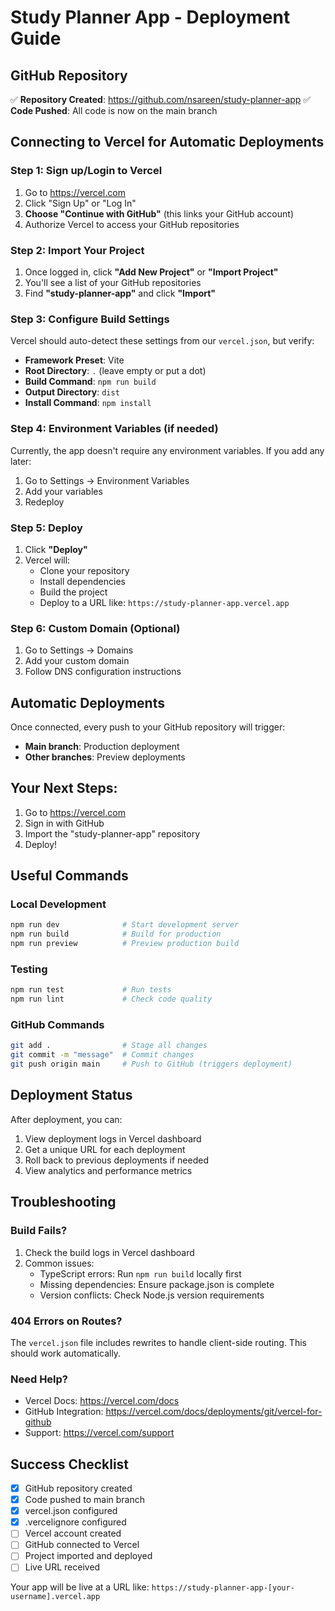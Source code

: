 # Study Planner App - Deployment Guide

## GitHub Repository
✅ **Repository Created**: https://github.com/nsareen/study-planner-app
✅ **Code Pushed**: All code is now on the main branch

## Connecting to Vercel for Automatic Deployments

### Step 1: Sign up/Login to Vercel
1. Go to https://vercel.com
2. Click "Sign Up" or "Log In"
3. **Choose "Continue with GitHub"** (this links your GitHub account)
4. Authorize Vercel to access your GitHub repositories

### Step 2: Import Your Project
1. Once logged in, click **"Add New Project"** or **"Import Project"**
2. You'll see a list of your GitHub repositories
3. Find **"study-planner-app"** and click **"Import"**

### Step 3: Configure Build Settings
Vercel should auto-detect these settings from our `vercel.json`, but verify:

- **Framework Preset**: Vite
- **Root Directory**: `.` (leave empty or put a dot)
- **Build Command**: `npm run build`
- **Output Directory**: `dist`
- **Install Command**: `npm install`

### Step 4: Environment Variables (if needed)
Currently, the app doesn't require any environment variables. If you add any later:
1. Go to Settings → Environment Variables
2. Add your variables
3. Redeploy

### Step 5: Deploy
1. Click **"Deploy"**
2. Vercel will:
   - Clone your repository
   - Install dependencies
   - Build the project
   - Deploy to a URL like: `https://study-planner-app.vercel.app`

### Step 6: Custom Domain (Optional)
1. Go to Settings → Domains
2. Add your custom domain
3. Follow DNS configuration instructions

## Automatic Deployments
Once connected, every push to your GitHub repository will trigger:
- **Main branch**: Production deployment
- **Other branches**: Preview deployments

## Your Next Steps:
1. Go to https://vercel.com
2. Sign in with GitHub
3. Import the "study-planner-app" repository
4. Deploy!

## Useful Commands

### Local Development
```bash
npm run dev              # Start development server
npm run build            # Build for production
npm run preview          # Preview production build
```

### Testing
```bash
npm run test             # Run tests
npm run lint             # Check code quality
```

### GitHub Commands
```bash
git add .                # Stage all changes
git commit -m "message"  # Commit changes
git push origin main     # Push to GitHub (triggers deployment)
```

## Deployment Status
After deployment, you can:
1. View deployment logs in Vercel dashboard
2. Get a unique URL for each deployment
3. Roll back to previous deployments if needed
4. View analytics and performance metrics

## Troubleshooting

### Build Fails?
1. Check the build logs in Vercel dashboard
2. Common issues:
   - TypeScript errors: Run `npm run build` locally first
   - Missing dependencies: Ensure package.json is complete
   - Version conflicts: Check Node.js version requirements

### 404 Errors on Routes?
The `vercel.json` file includes rewrites to handle client-side routing. This should work automatically.

### Need Help?
- Vercel Docs: https://vercel.com/docs
- GitHub Integration: https://vercel.com/docs/deployments/git/vercel-for-github
- Support: https://vercel.com/support

## Success Checklist
- [x] GitHub repository created
- [x] Code pushed to main branch
- [x] vercel.json configured
- [x] .vercelignore configured
- [ ] Vercel account created
- [ ] GitHub connected to Vercel
- [ ] Project imported and deployed
- [ ] Live URL received

Your app will be live at a URL like:
`https://study-planner-app-[your-username].vercel.app`